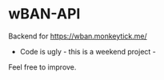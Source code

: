 # wBAN-API
Backend for https://wban.monkeytick.me/

- Code is ugly - this is a weekend project - 

Feel free to improve.
